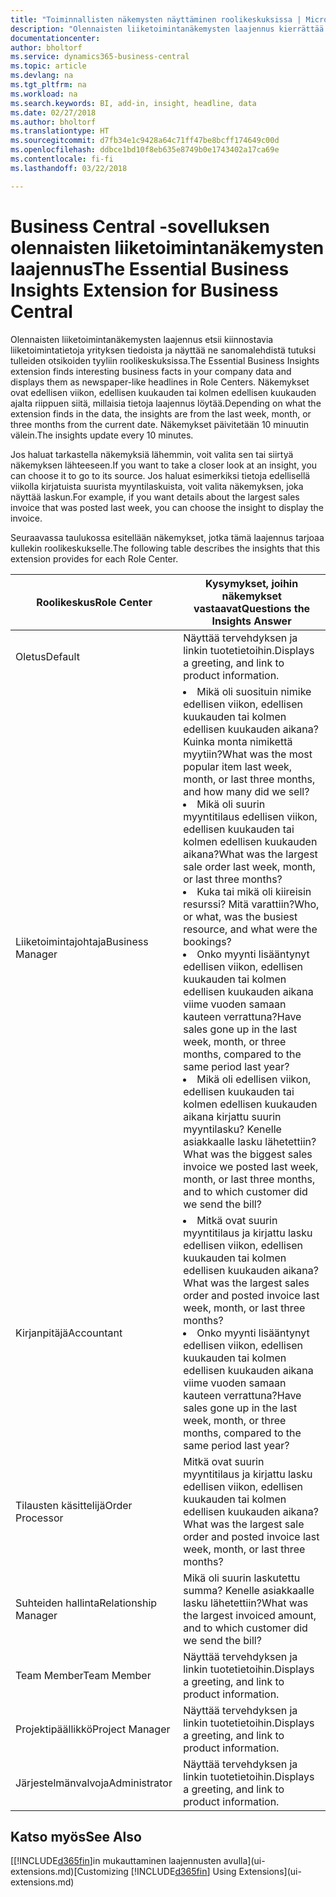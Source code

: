 ```yaml
---
title: "Toiminnallisten näkemysten näyttäminen roolikeskuksissa | Microsoft Docs"
description: "Olennaisten liiketoimintanäkemysten laajennus kierrättää liiketoiminnan näkemyksiä roolikeskuksissa."
documentationcenter: 
author: bholtorf
ms.service: dynamics365-business-central
ms.topic: article
ms.devlang: na
ms.tgt_pltfrm: na
ms.workload: na
ms.search.keywords: BI, add-in, insight, headline, data
ms.date: 02/27/2018
ms.author: bholtorf
ms.translationtype: HT
ms.sourcegitcommit: d7fb34e1c9428a64c71ff47be8bcff174649c00d
ms.openlocfilehash: ddbce1bd10f8eb635e8749b0e1743402a17ca69e
ms.contentlocale: fi-fi
ms.lasthandoff: 03/22/2018

---
```


# <a name="the-essential-business-insights-extension-for-business-central"></a><span data-ttu-id="7b5da-103">Business Central -sovelluksen olennaisten liiketoimintanäkemysten laajennus</span><span class="sxs-lookup"><span data-stu-id="7b5da-103">The Essential Business Insights Extension for Business Central</span></span>
<span data-ttu-id="7b5da-104">Olennaisten liiketoimintanäkemysten laajennus etsii kiinnostavia liiketoimintatietoja yrityksen tiedoista ja näyttää ne sanomalehdistä tutuksi tulleiden otsikoiden tyyliin roolikeskuksissa.</span><span class="sxs-lookup"><span data-stu-id="7b5da-104">The Essential Business Insights extension finds interesting business facts in your company data and displays them as newspaper-like headlines in Role Centers.</span></span> <span data-ttu-id="7b5da-105">Näkemykset ovat edellisen viikon, edellisen kuukauden tai kolmen edellisen kuukauden ajalta riippuen siitä, millaisia tietoja laajennus löytää.</span><span class="sxs-lookup"><span data-stu-id="7b5da-105">Depending on what the extension finds in the data, the insights are from the last week, month, or three months from the current date.</span></span> <span data-ttu-id="7b5da-106">Näkemykset päivitetään 10 minuutin välein.</span><span class="sxs-lookup"><span data-stu-id="7b5da-106">The insights update every 10 minutes.</span></span>  

<span data-ttu-id="7b5da-107">Jos haluat tarkastella näkemyksiä lähemmin, voit valita sen tai siirtyä näkemyksen lähteeseen.</span><span class="sxs-lookup"><span data-stu-id="7b5da-107">If you want to take a closer look at an insight, you can choose it to go to its source.</span></span> <span data-ttu-id="7b5da-108">Jos haluat esimerkiksi tietoja edellisellä viikolla kirjatuista suurista myyntilaskuista, voit valita näkemyksen, joka näyttää laskun.</span><span class="sxs-lookup"><span data-stu-id="7b5da-108">For example, if you want details about the largest sales invoice that was posted last week, you can choose the insight to display the invoice.</span></span>

<span data-ttu-id="7b5da-109">Seuraavassa taulukossa esitellään näkemykset, jotka tämä laajennus tarjoaa kullekin roolikeskukselle.</span><span class="sxs-lookup"><span data-stu-id="7b5da-109">The following table describes the insights that this extension provides for each Role Center.</span></span>

|<span data-ttu-id="7b5da-110">Roolikeskus</span><span class="sxs-lookup"><span data-stu-id="7b5da-110">Role Center</span></span>|<span data-ttu-id="7b5da-111">Kysymykset, joihin näkemykset vastaavat</span><span class="sxs-lookup"><span data-stu-id="7b5da-111">Questions the Insights Answer</span></span>|
|----|-----|
|<span data-ttu-id="7b5da-112">Oletus</span><span class="sxs-lookup"><span data-stu-id="7b5da-112">Default</span></span>|<span data-ttu-id="7b5da-113">Näyttää tervehdyksen ja linkin tuotetietoihin.</span><span class="sxs-lookup"><span data-stu-id="7b5da-113">Displays a greeting, and link to product information.</span></span>|
|<span data-ttu-id="7b5da-114">Liiketoimintajohtaja</span><span class="sxs-lookup"><span data-stu-id="7b5da-114">Business Manager</span></span>|<li> <span data-ttu-id="7b5da-115">Mikä oli suosituin nimike edellisen viikon, edellisen kuukauden tai kolmen edellisen kuukauden aikana? Kuinka monta nimikettä myytiin?</span><span class="sxs-lookup"><span data-stu-id="7b5da-115">What was the most popular item last week, month, or last three months, and how many did we sell?</span></span><br><li> <span data-ttu-id="7b5da-116">Mikä oli suurin myyntitilaus edellisen viikon, edellisen kuukauden tai kolmen edellisen kuukauden aikana?</span><span class="sxs-lookup"><span data-stu-id="7b5da-116">What was the largest sale order last week, month, or last three months?</span></span><br><li> <span data-ttu-id="7b5da-117">Kuka tai mikä oli kiireisin resurssi? Mitä varattiin?</span><span class="sxs-lookup"><span data-stu-id="7b5da-117">Who, or what, was the busiest resource, and what were the bookings?</span></span><br><li> <span data-ttu-id="7b5da-118">Onko myynti lisääntynyt edellisen viikon, edellisen kuukauden tai kolmen edellisen kuukauden aikana viime vuoden samaan kauteen verrattuna?</span><span class="sxs-lookup"><span data-stu-id="7b5da-118">Have sales gone up in the last week, month, or three months, compared to the same period last year?</span></span><br><li> <span data-ttu-id="7b5da-119">Mikä oli edellisen viikon, edellisen kuukauden tai kolmen edellisen kuukauden aikana kirjattu suurin myyntilasku? Kenelle asiakkaalle lasku lähetettiin?</span><span class="sxs-lookup"><span data-stu-id="7b5da-119">What was the biggest sales invoice we posted last week, month, or last three months, and to which customer did we send the bill?</span></span></li> |
|<span data-ttu-id="7b5da-120">Kirjanpitäjä</span><span class="sxs-lookup"><span data-stu-id="7b5da-120">Accountant</span></span>|<li> <span data-ttu-id="7b5da-121">Mitkä ovat suurin myyntitilaus ja kirjattu lasku edellisen viikon, edellisen kuukauden tai kolmen edellisen kuukauden aikana?</span><span class="sxs-lookup"><span data-stu-id="7b5da-121">What was the largest sales order and posted invoice last week, month, or last three months?</span></span><br><li> <span data-ttu-id="7b5da-122">Onko myynti lisääntynyt edellisen viikon, edellisen kuukauden tai kolmen edellisen kuukauden aikana viime vuoden samaan kauteen verrattuna?</span><span class="sxs-lookup"><span data-stu-id="7b5da-122">Have sales gone up in the last week, month, or three months, compared to the same period last year?</span></span> |
|<span data-ttu-id="7b5da-123">Tilausten käsittelijä</span><span class="sxs-lookup"><span data-stu-id="7b5da-123">Order Processor</span></span>| <span data-ttu-id="7b5da-124">Mitkä ovat suurin myyntitilaus ja kirjattu lasku edellisen viikon, edellisen kuukauden tai kolmen edellisen kuukauden aikana?</span><span class="sxs-lookup"><span data-stu-id="7b5da-124">What was the largest sale order and posted invoice last week, month, or last three months?</span></span>|
|<span data-ttu-id="7b5da-125">Suhteiden hallinta</span><span class="sxs-lookup"><span data-stu-id="7b5da-125">Relationship Manager</span></span>| <span data-ttu-id="7b5da-126">Mikä oli suurin laskutettu summa? Kenelle asiakkaalle lasku lähetettiin?</span><span class="sxs-lookup"><span data-stu-id="7b5da-126">What was the largest invoiced amount, and to which customer did we send the bill?</span></span>|
|<span data-ttu-id="7b5da-127">Team Member</span><span class="sxs-lookup"><span data-stu-id="7b5da-127">Team Member</span></span>| <span data-ttu-id="7b5da-128">Näyttää tervehdyksen ja linkin tuotetietoihin.</span><span class="sxs-lookup"><span data-stu-id="7b5da-128">Displays a greeting, and link to product information.</span></span>|
|<span data-ttu-id="7b5da-129">Projektipäällikkö</span><span class="sxs-lookup"><span data-stu-id="7b5da-129">Project Manager</span></span>| <span data-ttu-id="7b5da-130">Näyttää tervehdyksen ja linkin tuotetietoihin.</span><span class="sxs-lookup"><span data-stu-id="7b5da-130">Displays a greeting, and link to product information.</span></span>|
|<span data-ttu-id="7b5da-131">Järjestelmänvalvoja</span><span class="sxs-lookup"><span data-stu-id="7b5da-131">Administrator</span></span>| <span data-ttu-id="7b5da-132">Näyttää tervehdyksen ja linkin tuotetietoihin.</span><span class="sxs-lookup"><span data-stu-id="7b5da-132">Displays a greeting, and link to product information.</span></span>|

## <a name="see-also"></a><span data-ttu-id="7b5da-133">Katso myös</span><span class="sxs-lookup"><span data-stu-id="7b5da-133">See Also</span></span>
<span data-ttu-id="7b5da-134">[[!INCLUDE[d365fin](includes/d365fin_md.md)]in mukauttaminen laajennusten avulla](ui-extensions.md)</span><span class="sxs-lookup"><span data-stu-id="7b5da-134">[Customizing [!INCLUDE[d365fin](includes/d365fin_md.md)] Using Extensions](ui-extensions.md)</span></span>
